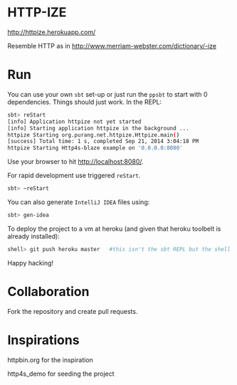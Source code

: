 # HTTP-IZE 

http://httpize.herokuapp.com/

Resemble HTTP as in http://www.merriam-webster.com/dictionary/-ize

# Run 

You can use your own `sbt` set-up or just run the `ppsbt` to start with 0 dependencies. Things should just work. In the REPL: 

```sh
sbt> reStart  
[info] Application httpize not yet started
[info] Starting application httpize in the background ...
httpize Starting org.purang.net.httpize.Httpize.main()
[success] Total time: 1 s, completed Sep 21, 2014 3:04:18 PM
httpize Starting Http4s-blaze example on '0.0.0.0:8080'
```

Use your browser to hit [http://localhost:8080/](http://localhost:8080/).

For rapid development use triggered `reStart`.  

```sh
sbt> ~reStart
```

You can also generate `IntelliJ IDEA` files using:

```sh
sbt> gen-idea
```

To deploy the project to a vm at heroku (and given that heroku toolbelt is already installed):

```sh 
shell> git push heroku master   #this isn't the sbt REPL but the shell
```

Happy hacking!


# Collaboration
Fork the repository and create pull requests.
    
# Inspirations

httpbin.org for the inspiration

http4s_demo for seeding the project 






